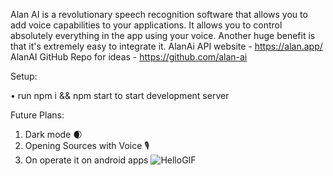 



Alan AI is a revolutionary speech recognition software that allows you to add voice capabilities to your applications. It allows you to control absolutely everything in the app using your voice. Another huge benefit is that it's extremely easy to integrate it.
AlanAi API website - https://alan.app/
AlanAI GitHub Repo for ideas - https://github.com/alan-ai

Setup:

• run npm i && npm start to start development server

Future Plans:

1) Dark mode 🌒
2) Opening Sources with Voice 🎙️
3) On operate it on android apps ![HelloGIF](https://user-images.githubusercontent.com/76739126/163259246-ddacc193-eb1a-40da-8c3e-87b200a22632.gif)

